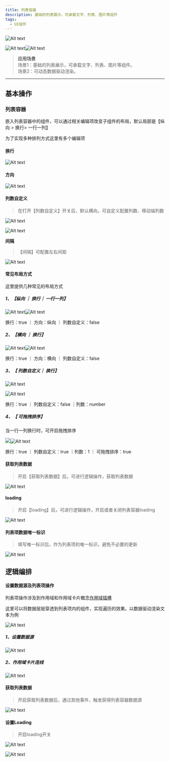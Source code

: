 ```yaml
---
title: 列表容器
description: 基础的列表展示，可承载文字、列表、图片等组件
tags:
  - UI组件
---
```


![Alt text](img/out-0.png)

![Alt text](img/out-1.png)![Alt text](img/out-2.png)

> **应用场景**\
场景1：基础的列表展示，可承载文字、列表、图片等组件。\
场景2：可动态数据驱动渲染。

----

## 基本操作
### 列表容器

嵌入列表容器中的组件，可以通过相关编辑项改变子组件的布局，默认局部是【纵向 > 换行> 一行一列】

为了实现多种排列方式这里有多个编辑项
#### 换行

![Alt text](img/out-3.png)
#### 方向

![Alt text](img/out-4.png)
#### 列数自定义

> 在打开【列数自定义】开关后，默认横向，可自定义配置列数、移动端列数

![Alt text](img/out-5.png)

![Alt text](img/out-6.png)

 **间隔** 

> 【间隔】可配置左右间距

![Alt text](img/out-7.png)
#### 常见布局方式

这里提供几种常见的布局方式
##### 1、【纵向 ｜ 换行｜ 一行一列】

![Alt text](img/out-8.png)![Alt text](img/out-9.png)

换行：true ｜ 方向：纵向 ｜ 列数自定义：false
##### 2、【横向 ｜ 换行】

![Alt text](img/out-10.png)![Alt text](img/out-11.png)

换行：true ｜ 方向：横向 ｜ 列数自定义：false
##### 3、【 列数自定义｜ 换行】

![Alt text](img/out-12.png)

![Alt text](img/out-13.png)

换行：true ｜ 列数自定义：false ｜列数：number
##### 4、【 可拖拽排序】

当一行一列换行时，可开启拖拽排序

![](img/out-14.gif)![Alt text](img/out-15.png)

换行：true ｜ 列数自定义：true ｜列数：1 ｜ 可拖拽排序：true
#### 获取列表数据

> 开启【获取列表数据】后，可进行逻辑操作，获取列表数据

![Alt text](img/out-16.png)
#### loading

> 开启【loading】后，可进行逻辑操作，开启或者关闭列表容器loading

![Alt text](img/out-17.png)
#### 列表项数据唯一标识

> 填写唯一标识后，作为列表项的唯一标识，避免不必要的更新

![Alt text](img/out-18.png)
## 逻辑编排
#### 设置数据源及列表项操作

列表项操作涉及到作用域和作用域卡片概念[作用域插槽](https://docs.qingque.cn/d/home/eZQD_8DoPYCNisPLuj7HxUAGn?identityId=1oCmIt0iwMt)

这里可以将数据层层穿透到列表项内的组件，实现遍历的效果。以数据驱动渲染文本为例

![Alt text](img/out-19.png)
##### 1、设置数据源

![Alt text](img/out-20.png)
##### 2、作用域卡片连线

![Alt text](img/out-21.png)
#### 获取列表数据

> 开启获取列表数据后，通过其他事件，触发获得列表容器数据源

![Alt text](img/out-22.png)
#### 设置Loading

> 开启loading开关

![Alt text](img/out-23.png)

![Alt text](img/out-24.png)